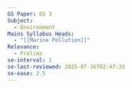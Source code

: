 ```yaml
---
GS Paper: GS 3
Subject:
  - Environment
Mains Syllabus Heads:
  - "[[Marine Pollution]]"
Relevance:
  - Prelims
se-interval: 1
se-last-reviewed: 2025-07-16T02:47:33
se-ease: 2.5
---
```


